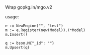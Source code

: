 Wrap gopkg.in/mgo.v2

usage:

	e := NewEngine("", "test")
	m := e.Register(new(Model)).(*Model)
	m.Insert()

	q := bson.M{"_id": ""}
	m.Upsert(q)
